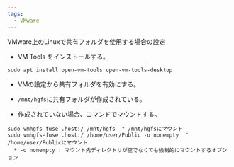 ```yaml
---
tags:
  - VMware
---
```


VMware上のLinuxで共有フォルダを使用する場合の設定

- VM Tools をインストールする。

```
sudo apt install open-vm-tools open-vm-tools-desktop
```

- VMの設定から共有フォルダを有効にする。

- `/mnt/hgfs`に共有フォルダが作成されている。
- 作成されていない場合、コマンドでマウントする。

```
sudo vmhgfs-fuse .host:/ /mnt/hgfs  " /mnt/hgfsにマウント
sudo vmhgfs-fuse .host:/ /home/user/Public -o nonempty  " /home/user/Publicにマウント
  * -o nonempty : マウント先ディレクトリが空でなくても強制的にマウントするオプション
```